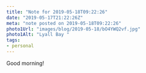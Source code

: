 ```yaml
---
title: "Note for 2019-05-18T09:22:26"
date: "2019-05-17T21:22:26Z"
meta: "note posted on 2019-05-18T09:22:26"
photo1Url: "images/blog/2019-05-18/bO4YWQ2vf.jpg"
photo1Alt: "Lyall Bay "
tags:
- personal
---
```

Good morning!
